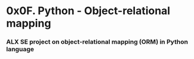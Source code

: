 <h1>0x0F. Python - Object-relational mapping</h1>

<h3>ALX SE project on object-relational mapping (ORM) in Python language</h3>
